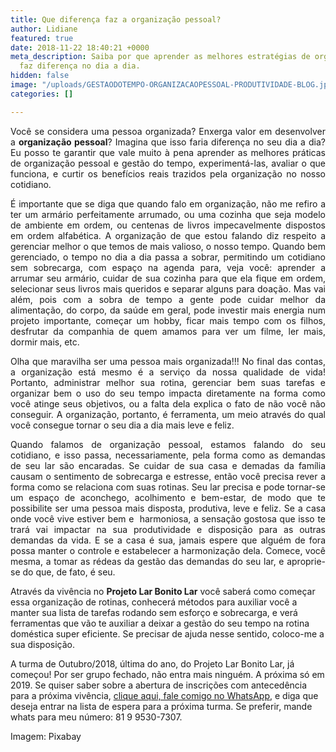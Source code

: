 ```yaml
---
title: Que diferença faz a organização pessoal?
author: Lidiane
featured: true
date: 2018-11-22 18:40:21 +0000
meta_description: Saiba por que aprender as melhores estratégias de organização pessoal
  faz diferença no dia a dia.
hidden: false
image: "/uploads/GESTAODOTEMPO-ORGANIZACAOPESSOAL-PRODUTIVIDADE-BLOG.jpg"
categories: []

---
```

<p align="justify">Você se considera uma pessoa organizada? Enxerga valor em desenvolver a <strong>organização pessoal</strong>? Imagina que isso faria diferença no seu dia a dia? Eu posso te garantir que vale muito à pena aprender as melhores práticas de organização pessoal e gestão do tempo, experimentá-las, avaliar o que funciona, e curtir os benefícios reais trazidos pela organização no nosso cotidiano.</p>

<p align="justify">É importante que se diga que quando falo em organização, não me refiro a ter um armário perfeitamente arrumado, ou uma cozinha que seja modelo de ambiente em ordem, ou centenas de livros impecavelmente dispostos em ordem alfabética. A organização de que estou falando diz respeito a gerenciar melhor o que temos de mais valioso, o nosso tempo. Quando bem gerenciado, o tempo no dia a dia passa a sobrar, permitindo um cotidiano sem sobrecarga, com espaço na agenda para, veja você: aprender a arrumar seu armário, cuidar de sua cozinha para que ela fique em ordem, selecionar seus livros mais queridos e separar alguns para doação. Mas vai além, pois com a sobra de tempo a gente pode cuidar melhor da alimentação, do corpo, da saúde em geral, pode investir mais energia num projeto importante, começar um hobby, ficar mais tempo com os filhos, desfrutar da companhia de quem amamos para ver um filme, ler mais, dormir mais, etc.</p>

<p align="justify">Olha que maravilha ser uma pessoa mais organizada!!! No final das contas, a organização está mesmo é a serviço da nossa qualidade de vida! Portanto, administrar melhor sua rotina, gerenciar bem suas tarefas e organizar bem o uso do seu tempo impacta diretamente na forma como você atinge seus objetivos, ou a falta dela explica o fato de não você não conseguir. A organização, portanto, é ferramenta, um meio através do qual você consegue tornar o seu dia a dia mais leve e feliz.</p>

<p align="justify">Quando falamos de organização pessoal, estamos falando do seu cotidiano, e isso passa, necessariamente, pela forma como as demandas de seu lar são encaradas. Se cuidar de sua casa e demadas da família causam o sentimento de sobrecarga e estresse, então você precisa rever a forma como se relaciona com suas rotinas. Seu lar precisa e pode tornar-se um espaço de aconchego, acolhimento e bem-estar, de modo que te possibilite ser uma pessoa mais disposta, produtiva, leve e feliz. Se a casa onde você vive estiver bem e  harmoniosa, a sensação gostosa que isso te trará vai impactar na sua produtividade e disposição para as outras demandas da vida. E se a casa é sua, jamais espere que alguém de fora possa manter o controle e estabelecer a harmonização dela. Comece, você mesma, a tomar as rédeas da gestão das demandas do seu lar, e aproprie-se do que, de fato, é seu.</p>

Através da vivência no **Projeto Lar Bonito Lar** você saberá como começar essa organização de rotinas, conhecerá métodos para auxiliar você a manter sua lista de tarefas rodando sem esforço e sobrecarga, e verá ferramentas que vão te auxiliar a deixar a gestão do seu tempo na rotina doméstica super eficiente. Se precisar de ajuda nesse sentido, coloco-me a sua disposição.

A turma de Outubro/2018, última do ano, do Projeto Lar Bonito Lar, já começou! Por ser grupo fechado, não entra mais ninguém. A próxima só em 2019. Se quiser saber sobre a abertura de inscrições com antecedência para a próxima vivência, [clique aqui, fale comigo no WhatsApp](https://api.whatsapp.com/send?1=pt_BR&phone=5581995307307), e diga que deseja entrar na lista de espera para a próxima turma. Se preferir, mande whats para meu número: 81 9 9530-7307.

Imagem: Pixabay